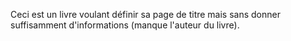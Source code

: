 Ceci est un livre voulant définir sa page de titre mais sans donner suffisamment d'informations (manque l'auteur du livre).